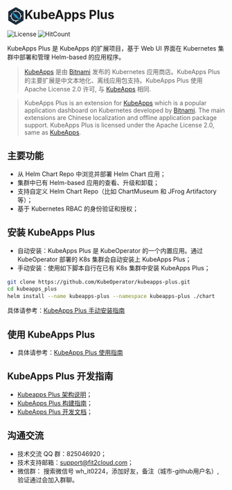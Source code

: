 # <img src="./docs/img/logo.png" width="40" align="left"> KubeApps Plus

![License](https://img.shields.io/badge/License-Apache%202.0-red)
![HitCount](http://hits.dwyl.io/kubeoperator/kubeapps-plus.svg)

KubeApps Plus 是 KubeApps 的扩展项目，基于 Web UI 界面在 Kubernetes 集群中部署和管理 Helm-based 的应用程序。
      
> [KubeApps](https://github.com/kubeapps/kubeapps) 是由 [Bitnami](https://bitnami.com/) 发布的 Kubernetes 应用商店。KubeApps Plus 的主要扩展是中文本地化、离线应用包支持。KubeApps Plus 使用 Apache License 2.0 许可, 与 [KubeApps](https://github.com/kubeapps/kubeapps/blob/master/LICENSE) 相同.

> KubeApps Plus is an extension for [KubeApps](https://github.com/kubeapps/kubeapps) which is a popular application dashboard on Kubernetes developed by [Bitnami](https://bitnami.com/). The main extensions are Chinese localization and offline application package support. KubeApps Plus is licensed under the Apache License 2.0, same as [KubeApps](https://github.com/kubeapps/kubeapps/blob/master/LICENSE).

## 主要功能

- 从 Helm Chart Repo 中浏览并部署 Helm Chart 应用；
- 集群中已有 Helm-based 应用的查看、升级和卸载；
- 支持自定义 Helm Chart Repo（比如 ChartMuseum 和 JFrog Artifactory 等）；
- 基于 Kubernetes RBAC 的身份验证和授权；

## 安装 KubeApps Plus

- 自动安装：KubeApps Plus 是 KubeOperator 的一个内置应用。通过 KubeOperator 部署的 K8s 集群会自动安装上 KubeApps Plus；
- 手动安装：使用如下脚本自行在已有 K8s 集群中安装 KubeApps Plus；

```bash
git clone https://github.com/KubeOperator/kubeapps-plus.git
cd kubeapps_plus
helm install --name kubeapps-plus --namespace kubeapps-plus ./chart
```

具体请参考：[KubeApps Plus 手动安装指南](chart+/README.md)

## 使用 KubeApps Plus

- 具体请参考：[KubeApps Plus 使用指南](docs/user/getting-started.md)

## KubeApps Plus 开发指南

- [Kubeapps Plus 架构说明](docs/architecture/overview.md)；
- [KubeApps Plus 构建指南](docs/developer/build.md)；
- [KubeApps Plus 开发文档](docs/developer/README.md)；

## 沟通交流
 
- 技术交流 QQ 群：825046920；
- 技术支持邮箱：support@fit2cloud.com；
- 微信群： 搜索微信号 wh_it0224，添加好友，备注（城市-github用户名）, 验证通过会加入群聊。
